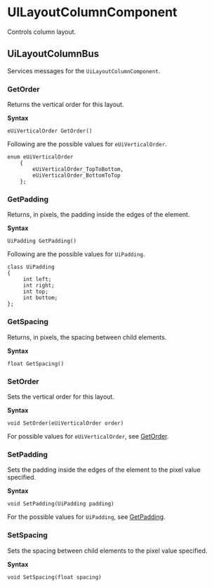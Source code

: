 # UILayoutColumnComponent<a name="lua-scripting-ces-api-ui-uilayoutcolumncomponent"></a>

Controls column layout\.

## UiLayoutColumnBus<a name="lua-scripting-ces-api-ui-uilayoutcolumncomponent-uilayoutcolumnbus"></a>

Services messages for the `UiLayoutColumnComponent`\.

### GetOrder<a name="lua-scripting-ces-api-ui-uilayoutcolumncomponent-uilayoutcolumnbus-getorder"></a>

Returns the vertical order for this layout\.

**Syntax**

```
eUiVerticalOrder GetOrder()
```

Following are the possible values for `eUiVerticalOrder`\.

```
enum eUiVerticalOrder
    {
        eUiVerticalOrder_TopToBottom,
        eUiVerticalOrder_BottomToTop
    };
```

### GetPadding<a name="lua-scripting-ces-api-ui-uilayoutcolumncomponent-uilayoutcolumnbus-getpadding"></a>

Returns, in pixels, the padding inside the edges of the element\.

**Syntax**

```
UiPadding GetPadding()
```

Following are the possible values for `UiPadding`\.

```
class UiPadding
{
     int left;
     int right;
     int top;
     int bottom;
};
```

### GetSpacing<a name="lua-scripting-ces-api-ui-uilayoutcolumncomponent-uilayoutcolumnbus-getspacing"></a>

Returns, in pixels, the spacing between child elements\.

**Syntax**

```
float GetSpacing()
```

### SetOrder<a name="lua-scripting-ces-api-ui-uilayoutcolumncomponent-uilayoutcolumnbus-setorder"></a>

Sets the vertical order for this layout\.

**Syntax**

```
void SetOrder(eUiVerticalOrder order)
```

For possible values for `eUiVerticalOrder`, see [GetOrder](#lua-scripting-ces-api-ui-uilayoutcolumncomponent-uilayoutcolumnbus-getorder)\.

### SetPadding<a name="lua-scripting-ces-api-ui-uilayoutcolumncomponent-uilayoutcolumnbus-setpadding"></a>

Sets the padding inside the edges of the element to the pixel value specified\.

**Syntax**

```
void SetPadding(UiPadding padding)
```

For the possible values for `UiPadding`, see [GetPadding](#lua-scripting-ces-api-ui-uilayoutcolumncomponent-uilayoutcolumnbus-getpadding)\.

### SetSpacing<a name="lua-scripting-ces-api-ui-uilayoutcolumncomponent-uilayoutcolumnbus-setspacing"></a>

Sets the spacing between child elements to the pixel value specified\.

**Syntax**

```
void SetSpacing(float spacing)
```